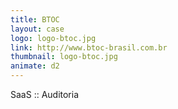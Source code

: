 ```yaml
---
title: BTOC
layout: case
logo: logo-btoc.jpg
link: http://www.btoc-brasil.com.br
thumbnail: logo-btoc.jpg
animate: d2
---
```


SaaS :: Auditoria
